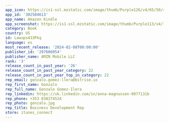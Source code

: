 ```yaml
---
app_icon: https://is1-ssl.mzstatic.com/image/thumb/Purple126/v4/65/50/4e/65504ebd-cde4-06c7-63f7-e442139a33b3/AppIcon-0-1x_U007emarketing-0-6-0-sRGB-0-0-85-220.png/1024x1024bb.png
app_id: '302584613'
app_name: Amazon Kindle
app_screenshot: https://is1-ssl.mzstatic.com/image/thumb/Purple113/v4/77/5d/49/775d49b7-4ad3-1e81-9069-8defa18a4e91/pr_source.png/1242x2688bb.png
category: Book
country: US
id: Lawups433Pkq
language: es
most_recent_release: '2024-02-08T00:00:00'
publisher_id: '297606954'
publisher_name: AMZN Mobile LLC
rank: '3'
release_count_in_past_year: '26'
release_count_in_past_year_category: 22
release_count_in_past_year_top_in_category: 22
rep_email: gonzalo.gomez-llera@bitrise.io
rep_first_name: Gonzalo
rep_full_name: Gonzalo Gomez-Ilera
rep_linkedin: https://uk.linkedin.com/in/anna-magnussen-0977131b
rep_phone: +353 838374524
rep_photo: gonzalo.jpg
rep_title: Business Development Rep
store: itunes_connect
---
```

